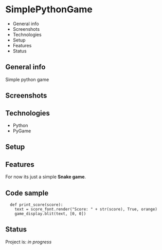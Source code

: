 # SimplePythonGame 
* General info
* Screenshots
* Technologies
* Setup
* Features
* Status

## General info
  Simple python game
## Screenshots
  
## Technologies
  * Python
  * PyGame
  
## Setup
  
## Features
For now its just a simple **Snake game**.

## Code sample
```
  def print_score(score):
    text = score_font.render("Score: " + str(score), True, orange)
    game_display.blit(text, [0, 0])
 ``` 
## Status
Project is: *in progress*
